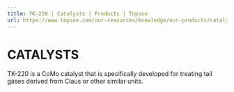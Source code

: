 ```yaml
---
title: TK-220 | Catalysts | Products | Topsoe
url: https://www.topsoe.com/our-resources/knowledge/our-products/catalysts/tk-220#main-content
---
```


# CATALYSTS

TK-220 is a CoMo catalyst that is specifically developed for treating tail gases derived from Claus or other similar units.